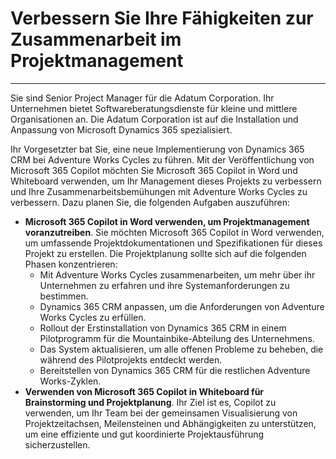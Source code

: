 # Verbessern Sie Ihre Fähigkeiten zur Zusammenarbeit im Projektmanagement
---
Sie sind Senior Project Manager für die Adatum Corporation. Ihr Unternehmen bietet Softwareberatungsdienste für kleine und mittlere Organisationen an. Die Adatum Corporation ist auf die Installation und Anpassung von Microsoft Dynamics 365 spezialisiert.

Ihr Vorgesetzter bat Sie, eine neue Implementierung von Dynamics 365 CRM bei Adventure Works Cycles zu führen. Mit der Veröffentlichung von Microsoft 365 Copilot möchten Sie Microsoft 365 Copilot in Word und Whiteboard verwenden, um Ihr Management dieses Projekts zu verbessern und Ihre Zusammenarbeitsbemühungen mit Adventure Works Cycles zu verbessern. Dazu planen Sie, die folgenden Aufgaben auszuführen:

 -  **Microsoft 365 Copilot in Word verwenden, um Projektmanagement voranzutreiben**. Sie möchten Microsoft 365 Copilot in Word verwenden, um umfassende Projektdokumentationen und Spezifikationen für dieses Projekt zu erstellen. Die Projektplanung sollte sich auf die folgenden Phasen konzentrieren:
     -  Mit Adventure Works Cycles zusammenarbeiten, um mehr über ihr Unternehmen zu erfahren und ihre Systemanforderungen zu bestimmen.
     -  Dynamics 365 CRM anpassen, um die Anforderungen von Adventure Works Cycles zu erfüllen.
     -  Rollout der Erstinstallation von Dynamics 365 CRM in einem Pilotprogramm für die Mountainbike-Abteilung des Unternehmens.
     -  Das System aktualisieren, um alle offenen Probleme zu beheben, die während des Pilotprojekts entdeckt werden.
     -  Bereitstellen von Dynamics 365 CRM für die restlichen Adventure Works-Zyklen.
 -  **Verwenden von Microsoft 365 Copilot in Whiteboard für Brainstorming und Projektplanung**. Ihr Ziel ist es, Copilot zu verwenden, um Ihr Team bei der gemeinsamen Visualisierung von Projektzeitachsen, Meilensteinen und Abhängigkeiten zu unterstützen, um eine effiziente und gut koordinierte Projektausführung sicherzustellen.
